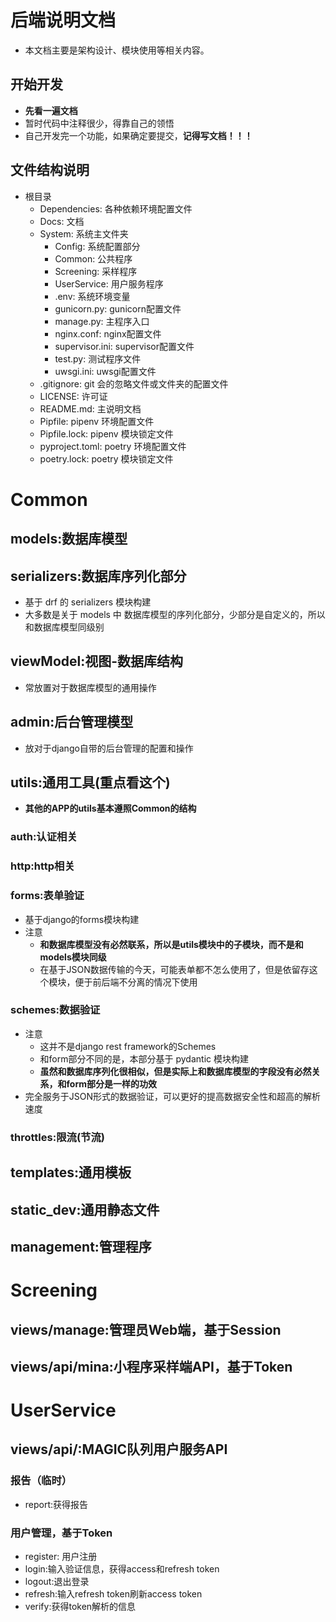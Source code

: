 # 后端说明文档

- 本文档主要是架构设计、模块使用等相关内容。

## 开始开发

- **先看一遍文档**
- 暂时代码中注释很少，得靠自己的领悟
- 自己开发完一个功能，如果确定要提交，**记得写文档！！！**

## 文件结构说明

- 根目录
    - Dependencies: 各种依赖环境配置文件
    - Docs: 文档
    - System: 系统主文件夹
        - Config: 系统配置部分
        - Common: 公共程序
        - Screening: 采样程序
        - UserService: 用户服务程序
        - .env: 系统环境变量
        - gunicorn.py: gunicorn配置文件
        - manage.py: 主程序入口
        - nginx.conf: nginx配置文件
        - supervisor.ini: supervisor配置文件
        - test.py: 测试程序文件
        - uwsgi.ini: uwsgi配置文件
    - .gitignore: git 会的忽略文件或文件夹的配置文件
    - LICENSE: 许可证
    - README.md: 主说明文档
    - Pipfile: pipenv 环境配置文件
    - Pipfile.lock: pipenv 模块锁定文件
    - pyproject.toml: poetry 环境配置文件
    - poetry.lock: poetry 模块锁定文件

# Common

## models:数据库模型

## serializers:数据库序列化部分

- 基于 drf 的 serializers 模块构建
- 大多数是关于 models 中 数据库模型的序列化部分，少部分是自定义的，所以和数据库模型同级别

## viewModel:视图-数据库结构

- 常放置对于数据库模型的通用操作

## admin:后台管理模型

- 放对于django自带的后台管理的配置和操作

## utils:通用工具(重点看这个)

- **其他的APP的utils基本遵照Common的结构**

### auth:认证相关

### http:http相关

### forms:表单验证

- 基于django的forms模块构建
- 注意
    - **和数据库模型没有必然联系，所以是utils模块中的子模块，而不是和models模块同级**
    - 在基于JSON数据传输的今天，可能表单都不怎么使用了，但是依留存这个模块，便于前后端不分离的情况下使用

### schemes:数据验证

- 注意
    - 这并不是django rest framework的Schemes
    - 和form部分不同的是，本部分基于 pydantic 模块构建
    - **虽然和数据库序列化很相似，但是实际上和数据库模型的字段没有必然关系，和form部分是一样的功效**
- 完全服务于JSON形式的数据验证，可以更好的提高数据安全性和超高的解析速度

### throttles:限流(节流)

## templates:通用模板

## static_dev:通用静态文件

## management:管理程序

# Screening

## views/manage:管理员Web端，基于Session

## views/api/mina:小程序采样端API，基于Token

# UserService

## views/api/:MAGIC队列用户服务API

### 报告（临时）

- report:获得报告

### 用户管理，基于Token

- register: 用户注册
- login:输入验证信息，获得access和refresh token
- logout:退出登录
- refresh:输入refresh token刷新access token
- verify:获得token解析的信息

